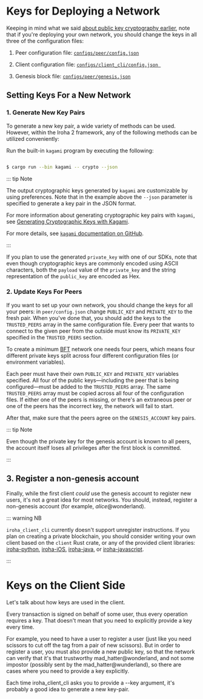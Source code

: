 # Keys for Deploying a Network

Keeping in mind what we said [about public key cryptography earlier](/public-key-cryptography.md), note that if you're deploying your own network, you should change the keys in all three of the configuration files:

1. Peer configuration file: [`configs/peer/config.json`](./peer-configuration.md)

2. Client configuration file: [`configs/client_cli/config.json `](./client-configuration.md)

3. Genesis block file: [`configs/peer/genesis.json`](./genesis.md)

## Setting Keys For a New Network

### 1. Generate New Key Pairs

To generate a new key pair, a wide variety of methods can be used. However, within the Iroha 2 framework, any of the following methods can be utilized conveniently:

Run the built-in `kagami` program by executing the following:

```bash

$ cargo run --bin kagami -- crypto --json

```
::: tip Note

The output cryptographic keys generated by `kagami` are customizable by using preferences. Note that in the example above the `--json` parameter is specified to generate a key pair in the JSON format.

For more information about generating cryptographic key pairs with `kagami`, see [Generating Cryptographic Keys with Kagami](creating-cryptographic-keys.md#kagami).

For more details, see [`kagami` documentation on GitHub](https://github.com/hyperledger/iroha/tree/iroha2-dev/tools/kagami#crypto).

:::

If you plan to use the generated `private_key` with one of our SDKs, note that even though cryptographic keys are commonly encoded using ASCII characters, both the `payload` value of the `private_key` and the string representation of the `public_key` are encoded as Hex.

### 2. Update Keys For Peers

If you want to set up your own network, you should change the keys for all your peers: in `peer/config.json` change `PUBLIC_KEY` and `PRIVATE_KEY` to the fresh pair. When you've done that, you should add the keys to the `TRUSTED_PEERS` array in the same configuration file. Every peer that wants to connect to the given peer from the outside must know its `PRIVATE_KEY` specified in the `TRUSTED_PEERS` section.

To create a minimum [BFT](guide/glossary.md#byzantine-fault-tolerance-bft) network one needs four peers, which means four different private keys split across four different configuration files (or environment variables). 

Each peer must have their own `PUBLIC_KEY` and `PRIVATE_KEY` variables specified. All four of the public keys—including the peer that is being configured—must be added to the `TRUSTED_PEERS` array. The same `TRUSTED_PEERS` array must be copied across all four of the configuration files. If either one of the peers is missing, or there's an extraneous peer or one of the peers has the incorrect key, the network will fail to start. 

After that, make sure that the peers agree on the `GENESIS_ACCOUNT` key pairs.

::: tip Note

Even though the private key for the genesis account is known to all peers, the account itself loses all privileges after the first block is committed.

:::

## 3. Register a non-genesis account

Finally, while the first client _could_ use the genesis account to register new users, it's not a great idea for most networks. You should, instead, register a non-genesis account (for example, _alice_@wonderland).

::: warning NB

`iroha_client_cli` currently doesn't support unregister instructions. If you plan on creating a private blockchain, you should consider writing your own client based on the `client` Rust crate, or any of the provided client libraries:
[iroha-python](https://github.com/hyperledger/iroha-python),
[iroha-iOS](https://github.com/hyperledger/iroha-ios),
[iroha-java](https://github.com/hyperledger/iroha-java), or
[iroha-javascript](https://github.com/hyperledger/iroha-javascript/tree/iroha2).

:::

# Keys on the Client Side

Let's talk about how keys are used in the client.

Every transaction is signed on behalf of some user, thus every operation requires a key. That doesn't mean that you need to explicitly provide a key every time.

For example, you need to have a user to register a user (just like you need scissors to cut off the tag from a pair of new scissors). But in order to register a user, you must also provide a new public key, so that the network can verify that it's that trustworthy mad_hatter@wonderland, and not some impostor (possibly sent by the mad_hatter@wunderland), so there are cases where you need to provide a key explicitly.

Each time iroha_client_cli asks you to provide a --key argument, it's probably a good idea to generate a new key-pair.
